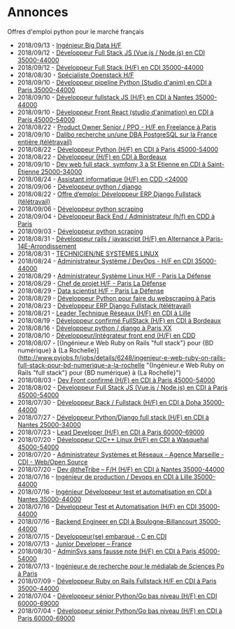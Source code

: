 # Annonces

Offres d'emploi python pour le marché français

* 2018/09/13 - [Ingénieur Big Data H/F](http://www.pyjobs.fr/jobs/details/6279/ingenieur-big-data-h-f "Ingénieur Big Data H/F")
* 2018/09/12 - [Développeur Full Stack JS (Vue.js / Node.js) en CDI 35000-44000](http://www.pyjobs.fr/jobs/details/6277/developpeur-full-stack-js-vue-js-node-js-en-cdi-35000-44000 "Développeur Full Stack JS (Vue.js / Node.js) en CDI 35000-44000")
* 2018/09/12 - [Développeur Full Stack (H/F) en CDI 35000-44000](http://www.pyjobs.fr/jobs/details/6278/developpeur-full-stack-h-f-en-cdi-35000-44000 "Développeur Full Stack (H/F) en CDI 35000-44000")
* 2018/08/30 - [Spécialiste Openstack H/F](http://www.pyjobs.fr/jobs/details/6264/specialiste-openstack-h-f "Spécialiste Openstack H/F")
* 2018/09/10 - [Développeur pipeline Python (Studio d'anim) en CDI à Paris 35000-44000](http://www.pyjobs.fr/jobs/details/6274/developpeur-pipeline-python-studio-danim-en-cdi-a-paris-35000-44000 "Développeur pipeline Python (Studio d'anim) en CDI à Paris 35000-44000")
* 2018/09/10 - [Développeur fullstack JS (H/F) en CDI à Nantes 35000-44000](http://www.pyjobs.fr/jobs/details/6276/developpeur-fullstack-js-h-f-en-cdi-a-nantes-35000-44000 "Développeur fullstack JS (H/F) en CDI à Nantes 35000-44000")
* 2018/09/10 - [Développeur Front React (studio d'animation) en CDI à Paris 45000-54000](http://www.pyjobs.fr/jobs/details/6275/developpeur-front-react-studio-danimation-en-cdi-a-paris-45000-54000 "Développeur Front React (studio d'animation) en CDI à Paris 45000-54000")
* 2018/08/22 - [Product Owner Senior / PPO - H/F en Freelance à Paris](http://www.pyjobs.fr/jobs/details/6254/product-owner-senior-ppo-h-f-en-freelance-a-paris "Product Owner Senior / PPO - H/F en Freelance à Paris")
* 2018/09/10 - [Dalibo recherche un/une DBA PostgreSQL sur la France entière (télétravail)](http://www.pyjobs.fr/jobs/details/6273/dalibo-recherche-un-une-dba-postgresql-sur-la-france-entiere-teletravail "Dalibo recherche un/une DBA PostgreSQL sur la France entière (télétravail)")
* 2018/08/22 - [Développeur Python (H/F) en CDI à Paris 45000-54000](http://www.pyjobs.fr/jobs/details/6256/developpeur-python-h-f-en-cdi-a-paris-45000-54000 "Développeur Python (H/F) en CDI à Paris 45000-54000")
* 2018/08/22 - [Développeur (H/F) en CDI à Bordeaux](http://www.pyjobs.fr/jobs/details/6255/developpeur-h-f-en-cdi-a-bordeaux "Développeur (H/F) en CDI à Bordeaux")
* 2018/09/10 - [Dev web full stack, symfony 3 à St Etienne en CDI à Saint-Étienne 25000-34000](http://www.pyjobs.fr/jobs/details/6272/dev-web-full-stack-symfony-3-a-st-etienne-en-cdi-a-saint-etienne-25000-34000 "Dev web full stack, symfony 3 à St Etienne en CDI à Saint-Étienne 25000-34000")
* 2018/08/24 - [Assistant informatique (H/F) en CDD <24000](http://www.pyjobs.fr/jobs/details/6259/assistant-informatique-h-f-en-cdd-24000 "Assistant informatique (H/F) en CDD <24000")
* 2018/09/06 - [Développeur python / django](http://www.pyjobs.fr/jobs/details/6271/developpeur-python-django "Développeur python / django")
* 2018/08/22 - [Offre d’emploi: Développeur ERP Django Fullstack (télétravail)](http://www.pyjobs.fr/jobs/details/6253/offre-demploi-developpeur-erp-django-fullstack-teletravail "Offre d’emploi: Développeur ERP Django Fullstack (télétravail)")
* 2018/09/06 - [Développeur python scraping](http://www.pyjobs.fr/jobs/details/6270/developpeur-python-scraping "Développeur python scraping")
* 2018/09/04 - [Développeur Back End / Administrateur (h/f) en CDD à Paris](http://www.pyjobs.fr/jobs/details/6269/developpeur-back-end-administrateur-h-f-en-cdd-a-paris "Développeur Back End / Administrateur (h/f) en CDD à Paris")
* 2018/09/03 - [Développeur python scraping](http://www.pyjobs.fr/jobs/details/6268/developpeur-python-scraping "Développeur python scraping")
* 2018/08/31 - [Développeur rails / javascript (H/F) en Alternance à Paris-14E-Arrondissement](http://www.pyjobs.fr/jobs/details/6267/developpeur-rails-javascript-h-f-en-alternance-a-paris-14e-arrondissement "Développeur rails / javascript (H/F) en Alternance à Paris-14E-Arrondissement")
* 2018/08/31 - [TECHNICIEN/NE SYSTEMES LINUX](http://www.pyjobs.fr/jobs/details/6266/technicien-ne-systemes-linux "TECHNICIEN/NE SYSTEMES LINUX")
* 2018/08/24 - [Administrateur Système / DevOps - H/F en CDI 35000-44000](http://www.pyjobs.fr/jobs/details/6258/administrateur-systeme-devops-h-f-en-cdi-35000-44000 "Administrateur Système / DevOps - H/F en CDI 35000-44000")
* 2018/08/29 - [Administrateur Système Linux H/F - Paris La Défense](http://www.pyjobs.fr/jobs/details/6262/administrateur-systeme-linux-h-f-paris-la-defense "Administrateur Système Linux H/F - Paris La Défense")
* 2018/08/29 - [Chef de projet H/F - Paris La Défense](http://www.pyjobs.fr/jobs/details/6263/chef-de-projet-h-f-paris-la-defense "Chef de projet H/F - Paris La Défense")
* 2018/08/29 - [Data scientist H/F - Paris La Défense](http://www.pyjobs.fr/jobs/details/6261/data-scientist-h-f-paris-la-defense "Data scientist H/F - Paris La Défense")
* 2018/08/29 - [Développeur Python pour faire du webscraping à Paris](http://www.pyjobs.fr/jobs/details/6260/developpeur-python-pour-faire-du-webscraping-a-paris "Développeur Python pour faire du webscraping à Paris")
* 2018/08/23 - [Développeur ERP Django Fullstack (télétravail)](http://www.pyjobs.fr/jobs/details/6257/developpeur-erp-django-fullstack-teletravail "Développeur ERP Django Fullstack (télétravail)")
* 2018/08/21 - [Leader Technique Réseaux (H/F) en CDI à Lille](http://www.pyjobs.fr/jobs/details/6252/leader-technique-reseaux-h-f-en-cdi-a-lille "Leader Technique Réseaux (H/F) en CDI à Lille")
* 2018/08/19 - [Développeur confirmé FullStack (H/F) en CDI à Bordeaux](http://www.pyjobs.fr/jobs/details/6251/developpeur-confirme-fullstack-h-f-en-cdi-a-bordeaux "Développeur confirmé FullStack (H/F) en CDI à Bordeaux")
* 2018/08/16 - [Développeur python / django à Paris XX](http://www.pyjobs.fr/jobs/details/6250/developpeur-python-django-a-paris-xx "Développeur python / django à Paris XX")
* 2018/08/10 - [Développeur/Intégrateur front end (H/F) en CDD](http://www.pyjobs.fr/jobs/details/6249/developpeur-integrateur-front-end-h-f-en-cdd "Développeur/Intégrateur front end (H/F) en CDD")
* 2018/08/07 - [{Ingénieur.e Web Ruby on Rails "full stack"} pour {BD numérique} à {La Rochelle}](http://www.pyjobs.fr/jobs/details/6248/ingenieur-e-web-ruby-on-rails-full-stack-pour-bd-numerique-a-la-rochelle "{Ingénieur.e Web Ruby on Rails "full stack"} pour {BD numérique} à {La Rochelle}")
* 2018/08/03 - [Dev Front confirmé (H/F) en CDI à Paris 45000-54000](http://www.pyjobs.fr/jobs/details/6247/dev-front-confirme-h-f-en-cdi-a-paris-45000-54000 "Dev Front confirmé (H/F) en CDI à Paris 45000-54000")
* 2018/08/02 - [Développeur Full Stack JS (Vue.js / Node.js) en CDI à Paris 45000-54000](http://www.pyjobs.fr/jobs/details/6246/developpeur-full-stack-js-vue-js-node-js-en-cdi-a-paris-45000-54000 "Développeur Full Stack JS (Vue.js / Node.js) en CDI à Paris 45000-54000")
* 2018/07/30 - [Développeur Back / Fullstack (H/F) en CDI à Doha 35000-44000](http://www.pyjobs.fr/jobs/details/6245/developpeur-back-fullstack-h-f-en-cdi-a-doha-35000-44000 "Développeur Back / Fullstack (H/F) en CDI à Doha 35000-44000")
* 2018/07/27 - [Développeur Python/Django full stack (H/F) en CDI à Nantes 25000-34000](http://www.pyjobs.fr/jobs/details/6244/developpeur-python-django-full-stack-h-f-en-cdi-a-nantes-25000-34000 "Développeur Python/Django full stack (H/F) en CDI à Nantes 25000-34000")
* 2018/07/23 - [Lead Developer (H/F) en CDI à Paris 60000-69000](http://www.pyjobs.fr/jobs/details/6243/lead-developer-h-f-en-cdi-a-paris-60000-69000 "Lead Developer (H/F) en CDI à Paris 60000-69000")
* 2018/07/20 - [Développeur C/C++ Linux (H/F) en CDI à Wasquehal 45000-54000](http://www.pyjobs.fr/jobs/details/6242/developpeur-c-c-linux-h-f-en-cdi-a-wasquehal-45000-54000 "Développeur C/C++ Linux (H/F) en CDI à Wasquehal 45000-54000")
* 2018/07/20 - [Administrateur Systèmes et Réseaux - Agence Marseille - CDI - Web/Open Source](http://www.pyjobs.fr/jobs/details/6241/administrateur-systemes-et-reseaux-agence-marseille-cdi-web-open-source "Administrateur Systèmes et Réseaux - Agence Marseille - CDI - Web/Open Source")
* 2018/07/20 - [Dev @theTribe – F/H (H/F) en CDI à Nantes 35000-44000](http://www.pyjobs.fr/jobs/details/6240/dev-thetribe-f-h-h-f-en-cdi-a-nantes-35000-44000 "Dev @theTribe – F/H (H/F) en CDI à Nantes 35000-44000")
* 2018/07/16 - [Ingénieur de production / Devops en CDI à Lille 35000-44000](http://www.pyjobs.fr/jobs/details/6236/ingenieur-de-production-devops-en-cdi-a-lille-35000-44000 "Ingénieur de production / Devops en CDI à Lille 35000-44000")
* 2018/07/16 - [Ingénieur Développeur test et automatisation en CDI à Nantes 35000-44000](http://www.pyjobs.fr/jobs/details/6239/ingenieur-developpeur-test-et-automatisation-en-cdi-a-nantes-35000-44000 "Ingénieur Développeur test et automatisation en CDI à Nantes 35000-44000")
* 2018/07/16 - [Développeur Test et Automatisation (H/F) en CDI 35000-44000](http://www.pyjobs.fr/jobs/details/6238/developpeur-test-et-automatisation-h-f-en-cdi-35000-44000 "Développeur Test et Automatisation (H/F) en CDI 35000-44000")
* 2018/07/16 - [Backend Engineer en CDI à Boulogne-Billancourt 35000-44000](http://www.pyjobs.fr/jobs/details/6237/backend-engineer-en-cdi-a-boulogne-billancourt-35000-44000 "Backend Engineer en CDI à Boulogne-Billancourt 35000-44000")
* 2018/07/15 - [Developpeur(se) embarqué - C en CDI](http://www.pyjobs.fr/jobs/details/6235/developpeur-se-embarque-c-en-cdi "Developpeur(se) embarqué - C en CDI")
* 2018/07/13 - [Junior Developer – France](http://www.pyjobs.fr/jobs/details/6234/junior-developer-france "Junior Developer – France")
* 2018/08/30 - [AdminSys sans fausse note (H/F) en CDI à Paris 45000-54000](http://www.pyjobs.fr/jobs/details/6265/adminsys-sans-fausse-note-h-f-en-cdi-a-paris-45000-54000 "AdminSys sans fausse note (H/F) en CDI à Paris 45000-54000")
* 2018/07/13 - [Ingénieur.e de recherche pour le médialab de Sciences Po à Paris](http://www.pyjobs.fr/jobs/details/6233/ingenieur-e-de-recherche-pour-le-medialab-de-sciences-po-a-paris "Ingénieur.e de recherche pour le médialab de Sciences Po à Paris")
* 2018/07/09 - [Développeur Ruby on Rails Fullstack  H/F en CDI à Paris 35000-44000](http://www.pyjobs.fr/jobs/details/6232/developpeur-ruby-on-rails-fullstack-h-f-en-cdi-a-paris-35000-44000 "Développeur Ruby on Rails Fullstack  H/F en CDI à Paris 35000-44000")
* 2018/07/04 - [Développeur sénior Python/Go bas niveau (H/F) en CDI 60000-69000](http://www.pyjobs.fr/jobs/details/6229/developpeur-senior-python-go-bas-niveau-h-f-en-cdi-60000-69000 "Développeur sénior Python/Go bas niveau (H/F) en CDI 60000-69000")
* 2018/07/04 - [Développeur sénior Python/Go bas niveau (H/F) en CDI à Paris 60000-69000](http://www.pyjobs.fr/jobs/details/6231/developpeur-senior-python-go-bas-niveau-h-f-en-cdi-a-paris-60000-69000 "Développeur sénior Python/Go bas niveau (H/F) en CDI à Paris 60000-69000")

